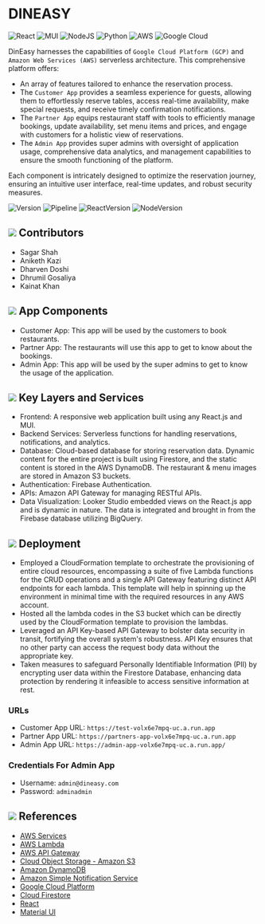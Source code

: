 # DINEASY
![React](https://img.shields.io/badge/react-%2320232a.svg?style=for-the-badge&logo=react&logoColor=%2361DAFB)
![MUI](https://img.shields.io/badge/MUI-%230081CB.svg?style=for-the-badge&logo=mui&logoColor=white)
![NodeJS](https://img.shields.io/badge/node.js-6DA55F?style=for-the-badge&logo=node.js&logoColor=white)
![Python](https://img.shields.io/badge/python-3670A0?style=for-the-badge&logo=python&logoColor=ffdd54)
![AWS](https://img.shields.io/badge/AWS-%23FF9900.svg?style=for-the-badge&logo=amazon-web-services&logoColor=white)
![Google Cloud](https://img.shields.io/badge/GoogleCloud-%234285F4.svg?style=for-the-badge&logo=google-cloud&logoColor=white)

DinEasy harnesses the capabilities of ```Google Cloud Platform (GCP)``` and ```Amazon Web Services (AWS)``` serverless architecture. This comprehensive platform offers:
- An array of features tailored to enhance the reservation process.
- The ```Customer App``` provides a seamless experience for guests, allowing them to effortlessly reserve tables, access real-time availability, make special requests, and receive timely confirmation notifications.
- The ```Partner App``` equips restaurant staff with tools to efficiently manage bookings, update availability, set menu items and prices, and engage with customers for a holistic view of reservations.
- The ```Admin App``` provides super admins with oversight of application usage, comprehensive data analytics, and management capabilities to ensure the smooth functioning of the platform.

Each component is intricately designed to optimize the reservation journey, ensuring an intuitive user interface, real-time updates, and robust security measures.

![Version](https://img.shields.io/badge/version-0.1.0-80b918)
![Pipeline](https://img.shields.io/badge/pipeline-passing-80b918)
![ReactVersion](https://img.shields.io/badge/react-v18.3-0077b6)
![NodeVersion](https://img.shields.io/badge/node-v16.2-0077b6)

## ![](https://api.iconify.design/ion/people-sharp.svg?height=28&color=%23ba3329) Contributors

- Sagar Shah
- Aniketh Kazi
- Dharven Doshi
- Dhrumil Gosaliya
- Kainat Khan

## ![](https://api.iconify.design/ion/apps.svg?height=28&color=%23ba3329) App Components

- Customer App: This app will be used by the customers to book restaurants.
- Partner App: The restaurants will use this app to get to know about the bookings.
- Admin App: This app will be used by the super admins to get to know the usage of the application.

## ![](https://api.iconify.design/ion/layers.svg?height=28&color=%23ba3329) Key Layers and Services

- Frontend: A responsive web application built using any React.js and MUI.
- Backend Services: Serverless functions for handling reservations, notifications, and analytics.
- Database: Cloud-based database for storing reservation data. Dynamic content for the entire project is built using Firestore, and the static content is stored in the AWS DynamoDB. The restaurant & menu images are stored in Amazon S3 buckets.
- Authentication: Firebase Authentication.
- APIs: Amazon API Gateway for managing RESTful APIs.
- Data Visualization: Looker Studio embedded views on the React.js app and is dynamic in nature. The data is integrated and brought in from the Firebase database utilizing BigQuery.

## ![](https://api.iconify.design/ion/cloud-upload.svg?height=28&color=%23ba3329) Deployment

- Employed a CloudFormation template to orchestrate the provisioning of entire cloud resources, encompassing a suite of five Lambda functions for the CRUD operations and a single API Gateway featuring distinct API endpoints for each lambda. This template will help in spinning up the environment in minimal time with the required resources in any AWS account.
- Hosted all the lambda codes in the S3 bucket which can be directly used by the CloudFormation template to provision the lambdas.
- Leveraged an API Key-based API Gateway to bolster data security in transit, fortifying the overall system's robustness. API Key ensures that no other party can access the request body data without the appropriate key.
- Taken measures to safeguard Personally Identifiable Information (PII) by encrypting user data within the Firestore Database, enhancing data protection by rendering it infeasible to access sensitive information at rest.

### URLs

- Customer App URL: `https://test-volx6e7mpq-uc.a.run.app`
- Partner App URL: `https://partners-app-volx6e7mpq-uc.a.run.app`
- Admin App URL: `https://admin-app-volx6e7mpq-uc.a.run.app/`

### Credentials For Admin App

- Username: `admin@dineasy.com`
- Password: `adminadmin`

##  ![](https://api.iconify.design/ion/create.svg?height=28&color=%23ba3329) References

- [AWS Services](https://aws.amazon.com/)
- [AWS Lambda](https://aws.amazon.com/pm/lambda/)
- [AWS API Gateway](https://aws.amazon.com/api-gateway/)
- [Cloud Object Storage - Amazon S3](https://aws.amazon.com/pm/serv-s3)
- [Amazon DynamoDB](https://aws.amazon.com/pm/dynamodb)
- [Amazon Simple Notification Service](https://aws.amazon.com/sns/)
- [Google Cloud Platform](https://console.cloud.google.com/)
- [Cloud Firestore](https://firebase.google.com/docs/firestore)
- [React](https://react.dev/)
- [Material UI](https://mui.com/)
